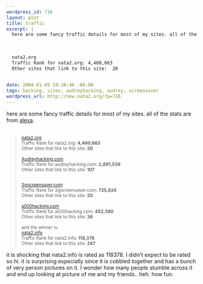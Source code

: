 ```yaml
--- 
wordpress_id: 716
layout: post
title: traffic
excerpt: |
  here are some fancy traffic details for most of my sites. all of the stats are from alexa.
  
  
  
  nata2.org
  Traffic Rank for nata2.org: 4,460,663
  Other sites that link to this site:  20 
  

date: 2004-01-05 19:20:49 -06:00
tags: hacking, sites, audreyhacking, audrey, screensaver
wordpress_url: http://new.nata2.org/?p=716
---
```

here are some fancy traffic details for most of my sites. all of the stats are from <a href="http://www.alexa.com">alexa</a>.<br/><br/>
<blockquote>
<small>

<a href="http://www.alexa.com/data/details/traffic_details?q=&url=nata2.org">nata2.org</a><br/>
Traffic Rank for nata2.org: <b>4,460,663</b><br/>
Other sites that link to this site:  <b>20</b><br/> 
<br/>
<a href="http://www.alexa.com/data/details/traffic_details?q=&url=Audreyhacking.com">Audreyhacking.com</a><br/>
Traffic Rank for audreyhacking.com: <b>2,891,539</b> <br/>
Other sites that link to this site:  <b>107</b> <br/>

<br/>
<a href="http://www.alexa.com/data/details/traffic_details?q=&url=3gscreensaver.com">3gscreensaver.com</a><br/>
Traffic Rank for 3gscreensaver.com: <b>725,824</b><br/>
Other sites that link to this site:  <b>20</b><br/>
<br/>
<a href="http://www.alexa.com/data/details/traffic_details?q=&url=a500hacking.com">a500hacking.com</a><br/>
Traffic Rank for a500hacking.com: <b>452,580</b><br/>
Other sites that link to this site:  <b>36 </b><br/>

<br/>
and the winner is:<br/>
<a href="http://www.alexa.com/data/details/traffic_details?q=&url=nata2.info">nata2.info</a><br/>
Traffic Rank for nata2.info: <b>118,378</b><br/> 
Other sites that link to this site:  <b>247</b><br/> 
</small>
</blockquote>
it is shocking that nata2.info is rated as 118378. I didn't expect to be rated so hi. it is surprising especially since it is cobbled together and has a bunch of very person pictures on it. I wonder how many people stumble across it and end up looking at picture of me and my friends.. heh. how fun. 
